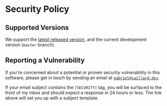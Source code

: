 # Security Policy

## Supported Versions

We support the [latest released version](https://github.com/GitSquared/eEDEX-ui/releases/latest), and the current development version (`master` branch).

## Reporting a Vulnerability

If you're concerned about a potential or proven security vulnerability in this software, please get in touch by sending an email at [`gabriel@saillard.dev`](mailto:%22Gabriel%20SAILLARD%22%20%3Cgabriel%40saillard.dev%3E?subject=%5BSECURITY%5D%20eEDEX-UI%20vulnerability%20concern&body=(Please%20describe%20what%20code%20you%20think%20is%20vulnerable%2C%20and%20provide%20a%20way%20to%20reproduce%20the%20issue%20if%20possible)).

If your email subject contains the `[SECURITY]` tag, you will be surfaced to the front of my inbox and should expect a response in 24 hours or less. The link above will set you up with a subject template.
